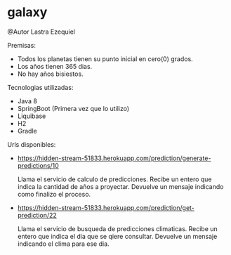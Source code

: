 # galaxy 

@Autor Lastra Ezequiel

Premisas:
- Todos los planetas tienen su punto inicial en cero(0) grados.
- Los años tienen 365 dias.
- No hay años bisiestos.


Tecnologias utilizadas:
- Java 8
- SpringBoot (Primera vez que lo utilizo)
- Liquibase
- H2
- Gradle


Urls disponibles:

- https://hidden-stream-51833.herokuapp.com/prediction/generate-predictions/10
    
    Llama el servicio de calculo de predicciones.
    Recibe un entero que indica la cantidad de años a proyectar.
    Devuelve un mensaje indicando como finalizo el proceso.
    
    
    
    
- https://hidden-stream-51833.herokuapp.com/prediction/get-prediction/22   
    
    Llama el servicio de busqueda de predicciones climaticas.
    Recibe un entero que indica el dia que se qiere consultar.
    Devuelve un mensaje indicando el clima para ese dia. 